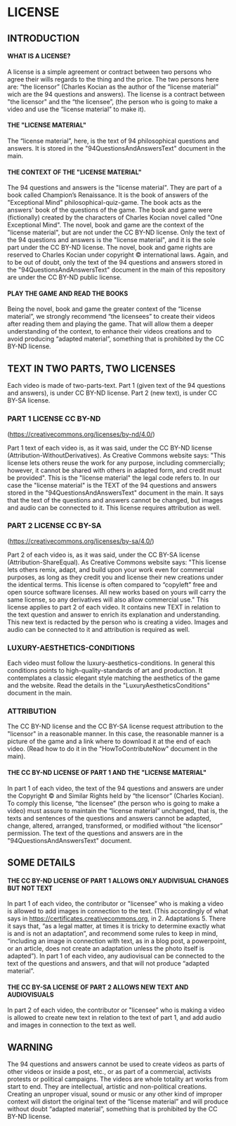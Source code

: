 # LICENSE

## INTRODUCTION

#### WHAT IS A LICENSE?

A license is a simple agreement or contract between two persons who agree their wills regards to the thing and the price. The two persons here are: “the licensor” (Charles Kocian as the author of the “license material” wich are the 94 questions and answers). The license is a contract  between "the licensor" and the “the licensee”, (the person who is going to make a video and use the “license material” to make it). 

#### THE "LICENSE MATERIAL"
The “license material”, here, is the text of 94 philosophical questions and answers. It is stored in the "94QuestionsAndAnswersText" document in the main. 

#### THE CONTEXT OF THE "LICENSE MATERIAL"
The 94 questions and answers is the "license material". They are part of a book called Champion’s Renaissance. It is the book of answers of the "Exceptional Mind" philosophical-quiz-game. The book acts as the answers' book of the questions of the game. The book and game were (fictionally) created by the characters of Charles Kocian novel called "One Exceptional Mind". The novel, book and game are the context of the "license material", but are not under the CC BY-ND license. Only the text of the 94 questions and answers is the "license material", and it is the sole part under the CC BY-ND license. The novel, book and game rights are reserved to Charles Kocian under copyright © international laws. Again, and to be out of doubt, only the text of the 94 questions and answers stored in the "94QuestionsAndAnswersText" document in the main of this repository are under the CC BY-ND public license.

#### PLAY THE GAME AND READ THE BOOKS 
Being the novel, book and game the greater context of the “license material”, we strongly recommend “the licensees” to create their videos after reading them and playing the game. That will allow them a deeper understanding of the context, to enhance their videos creations and to avoid producing “adapted material”, something that is prohibited by the CC BY-ND license.

## TEXT IN TWO PARTS, TWO LICENSES
Each video is made of two-parts-text. Part 1 (given text of the 94 questions and answers), is under CC BY-ND license. Part 2 (new text), is under CC BY-SA license. 

### PART 1 LICENSE CC BY-ND
(https://creativecommons.org/licenses/by-nd/4.0/)

Part 1 text of each video is, as it was said, under the CC BY-ND license (Attribution-WithoutDerivatives). As Creative Commons website says: "This license lets others reuse the work for any purpose, including commercially; however, it cannot be shared with others in adapted form, and credit must be provided". This is the "license material" the legal code refers to. In our case the "license material" is the TEXT of the 94 questions and answers stored in the "94QuestionsAndAnswersText" document in the main. It says that the text of the questions and answers cannot be changed, but images and audio can be connected to it. This license requires attribution as well. 

### PART 2 LICENSE CC BY-SA
(https://creativecommons.org/licenses/by-sa/4.0/)

Part 2 of each video is, as it was said, under the CC BY-SA license (Attribution-ShareEqual). As Creative Commons website says: "This license lets others remix, adapt, and build upon your work even for commercial purposes, as long as they credit you and license their new creations under the identical terms. This license is often compared to “copyleft” free and open source software licenses. All new works based on yours will carry the same license, so any derivatives will also allow commercial use." This license applies to part 2 of each video. It contains new TEXT in relation to the text question and answer to enrich its explanation and understanding. This new text is redacted by the person who is creating a video. Images and audio can be connected to it and attribution is required as well.

### LUXURY-AESTHETICS-CONDITIONS
Each video must follow the luxury-aesthetics-conditions. In general this conditions points to high-quality-standards of art and production. It contemplates a classic elegant style matching the aesthetics of the game and the website. Read the details in the "LuxuryAestheticsConditions" document in the main.

### ATTRIBUTION
The CC BY-ND license and the CC BY-SA license request attribution to the "licensor" in a reasonable manner. In this case, the reasonable manner is a picture of the game and a link where to download it at the end of each video. (Read how to do it in the "HowToContributeNow" document in the main).

#### THE CC BY-ND LICENSE OF PART 1 AND THE "LICENSE MATERIAL" 
In part 1 of each video, the text of the 94 questions and answers are under the Copyright © and Similar Rights held by “the licensor” (Charles Kocian). To comply this license, “the licensee” (the person who is going to make a video) must assure to maintain the “license material” unchanged, that is, the texts and sentences of the questions and answers cannot be adapted, change, altered, arranged, transformed, or modified without “the licensor” permission. The text of the questions and answers are in the "94QuestionsAndAnswersText" document.

## SOME DETAILS

#### THE CC BY-ND LICENSE OF PART 1 ALLOWS ONLY AUDIVISUAL CHANGES BUT NOT TEXT
In part 1 of each video, the contributor or "licensee” who is making a video is allowed to add images in connection to the text. (This accordingly of what says in https://certificates.creativecommons.org, in 2. Adaptations 5. There it says that, “as a legal matter, at times it is tricky to determine exactly what is and is not an adaptation”, and recommend some rules to keep in mind, “including an image in connection with text, as in a blog post, a powerpoint, or an article, does not create an adaptation unless the photo itself is adapted”). In part 1 of each video, any audiovisual can be connected to the text of the questions and answers, and that will not produce “adapted material”. 

#### THE CC BY-SA LICENSE OF PART 2 ALLOWS NEW TEXT AND AUDIOVISUALS
In part 2 of each video, the contributor or "licensee” who is making a video is allowed to create new text in relation to the text of part 1, and add audio and images in connection to the text as well.

## WARNING
The 94 questions and answers cannot be used to create videos as parts of other videos or inside a post, etc., or as part of a commercial, activists protests or political campaigns. The videos are whole totality art works from start to end. They are intellectual, artistic and non-political creations. Creating an unproper visual, sound or music or any other kind of improper context will distort the original text of the “license material” and will produce without doubt “adapted material”, something that is prohibited by the CC BY-ND license.
